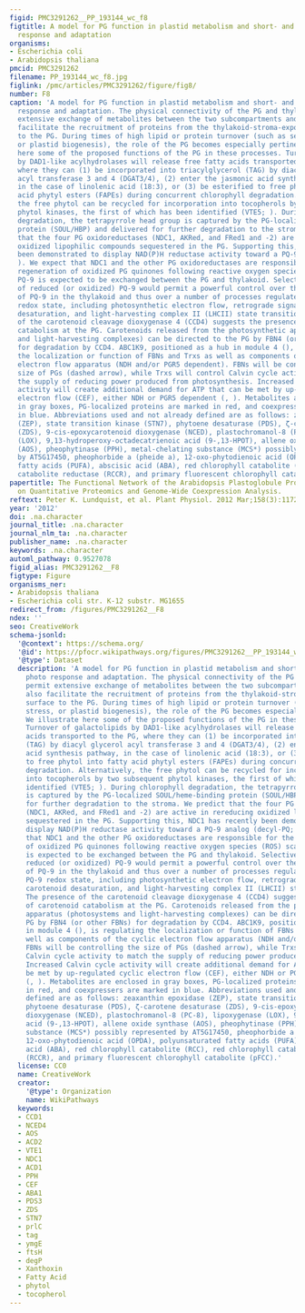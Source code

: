 ```yaml
---
figid: PMC3291262__PP_193144_wc_f8
figtitle: A model for PG function in plastid metabolism and short- and long-term photo
  response and adaptation
organisms:
- Escherichia coli
- Arabidopsis thaliana
pmcid: PMC3291262
filename: PP_193144_wc_f8.jpg
figlink: /pmc/articles/PMC3291262/figure/fig8/
number: F8
caption: 'A model for PG function in plastid metabolism and short- and long-term photo
  response and adaptation. The physical connectivity of the PG and thylakoid permit
  extensive exchange of metabolites between the two subcompartments and possibly also
  facilitate the recruitment of proteins from the thylakoid-stroma-exposed surface
  to the PG. During times of high lipid or protein turnover (such as senescence, stress,
  or plastid biogenesis), the role of the PG becomes especially pertinent. We illustrate
  here some of the proposed functions of the PG in these processes. Turnover of galactolipids
  by DAD1-like acylhydrolases will release free fatty acids transported to the PG,
  where they can (1) be incorporated into triacylglycerol (TAG) by diacyl glycerol
  acyl transferase 3 and 4 (DGAT3/4), (2) enter the jasmonic acid synthesis pathway,
  in the case of linolenic acid (18:3), or (3) be esterified to free phytol into fatty
  acid phytyl esters (FAPEs) during concurrent chlorophyll degradation. Alternatively,
  the free phytol can be recycled for incorporation into tocopherols by two subsequent
  phytol kinases, the first of which has been identified (VTE5; ). During chlorophyll
  degradation, the tetrapyrrole head group is captured by the PG-localized SOUL/heme-binding
  protein (SOUL/HBP) and delivered for further degradation to the stroma. We predict
  that the four PG oxidoreductases (NDC1, AKRed, and FRed1 and -2) are active in rereducing
  oxidized lipophilic compounds sequestered in the PG. Supporting this, NDC1 has recently
  been demonstrated to display NAD(P)H reductase activity toward a PQ-9 analog (decyl-PQ;
  ). We expect that NDC1 and the other PG oxidoreductases are responsible for the
  regeneration of oxidized PG quinones following reactive oxygen species (ROS) scavenging.
  PQ-9 is expected to be exchanged between the PG and thylakoid. Selective uptake
  of reduced (or oxidized) PQ-9 would permit a powerful control over the redox state
  of PQ-9 in the thylakoid and thus over a number of processes regulated by the PQ-9
  redox state, including photosynthetic electron flow, retrograde signaling, carotenoid
  desaturation, and light-harvesting complex II (LHCII) state transition. The presence
  of the carotenoid cleavage dioxygenase 4 (CCD4) suggests the presence of carotenoid
  catabolism at the PG. Carotenoids released from the photosynthetic apparatus (photosystems
  and light-harvesting complexes) can be directed to the PG by FBN4 (or other FBNs)
  for degradation by CCD4. ABC1K9, positioned as a hub in module 4 (), is regulating
  the localization or function of FBNs and Trxs as well as components of the cyclic
  electron flow apparatus (NDH and/or PGR5 dependent). FBNs will be controlling the
  size of PGs (dashed arrow), while Trxs will control Calvin cycle activity to match
  the supply of reducing power produced from photosynthesis. Increased Calvin cycle
  activity will create additional demand for ATP that can be met by up-regulated cyclic
  electron flow (CEF), either NDH or PGR5 dependent (, ). Metabolites are enclosed
  in gray boxes, PG-localized proteins are marked in red, and coexpressers are marked
  in blue. Abbreviations used and not already defined are as follows: zeaxanthin epoxidase
  (ZEP), state transition kinase (STN7), phytoene desaturase (PDS), ζ-carotene desaturase
  (ZDS), 9-cis-epoxycarotenoid dioxygenase (NCED), plastochromanol-8 (PC-8), lipoxygenase
  (LOX), 9,13-hydroperoxy-octadecatrienoic acid (9-,13-HPOT), allene oxide synthase
  (AOS), pheophytinase (PPH), metal-chelating substance (MCS*) possibly represented
  by AT5G17450, pheophorbide a (pheide a), 12-oxo-phytodienoic acid (OPDA), polyunsaturated
  fatty acids (PUFA), abscisic acid (ABA), red chlorophyll catabolite (RCC), red chlorophyll
  catabolite reductase (RCCR), and primary fluorescent chlorophyll catabolite (pFCC).'
papertitle: The Functional Network of the Arabidopsis Plastoglobule Proteome Based
  on Quantitative Proteomics and Genome-Wide Coexpression Analysis.
reftext: Peter K. Lundquist, et al. Plant Physiol. 2012 Mar;158(3):1172-1192.
year: '2012'
doi: .na.character
journal_title: .na.character
journal_nlm_ta: .na.character
publisher_name: .na.character
keywords: .na.character
automl_pathway: 0.9527078
figid_alias: PMC3291262__F8
figtype: Figure
organisms_ner:
- Arabidopsis thaliana
- Escherichia coli str. K-12 substr. MG1655
redirect_from: /figures/PMC3291262__F8
ndex: ''
seo: CreativeWork
schema-jsonld:
  '@context': https://schema.org/
  '@id': https://pfocr.wikipathways.org/figures/PMC3291262__PP_193144_wc_f8.html
  '@type': Dataset
  description: 'A model for PG function in plastid metabolism and short- and long-term
    photo response and adaptation. The physical connectivity of the PG and thylakoid
    permit extensive exchange of metabolites between the two subcompartments and possibly
    also facilitate the recruitment of proteins from the thylakoid-stroma-exposed
    surface to the PG. During times of high lipid or protein turnover (such as senescence,
    stress, or plastid biogenesis), the role of the PG becomes especially pertinent.
    We illustrate here some of the proposed functions of the PG in these processes.
    Turnover of galactolipids by DAD1-like acylhydrolases will release free fatty
    acids transported to the PG, where they can (1) be incorporated into triacylglycerol
    (TAG) by diacyl glycerol acyl transferase 3 and 4 (DGAT3/4), (2) enter the jasmonic
    acid synthesis pathway, in the case of linolenic acid (18:3), or (3) be esterified
    to free phytol into fatty acid phytyl esters (FAPEs) during concurrent chlorophyll
    degradation. Alternatively, the free phytol can be recycled for incorporation
    into tocopherols by two subsequent phytol kinases, the first of which has been
    identified (VTE5; ). During chlorophyll degradation, the tetrapyrrole head group
    is captured by the PG-localized SOUL/heme-binding protein (SOUL/HBP) and delivered
    for further degradation to the stroma. We predict that the four PG oxidoreductases
    (NDC1, AKRed, and FRed1 and -2) are active in rereducing oxidized lipophilic compounds
    sequestered in the PG. Supporting this, NDC1 has recently been demonstrated to
    display NAD(P)H reductase activity toward a PQ-9 analog (decyl-PQ; ). We expect
    that NDC1 and the other PG oxidoreductases are responsible for the regeneration
    of oxidized PG quinones following reactive oxygen species (ROS) scavenging. PQ-9
    is expected to be exchanged between the PG and thylakoid. Selective uptake of
    reduced (or oxidized) PQ-9 would permit a powerful control over the redox state
    of PQ-9 in the thylakoid and thus over a number of processes regulated by the
    PQ-9 redox state, including photosynthetic electron flow, retrograde signaling,
    carotenoid desaturation, and light-harvesting complex II (LHCII) state transition.
    The presence of the carotenoid cleavage dioxygenase 4 (CCD4) suggests the presence
    of carotenoid catabolism at the PG. Carotenoids released from the photosynthetic
    apparatus (photosystems and light-harvesting complexes) can be directed to the
    PG by FBN4 (or other FBNs) for degradation by CCD4. ABC1K9, positioned as a hub
    in module 4 (), is regulating the localization or function of FBNs and Trxs as
    well as components of the cyclic electron flow apparatus (NDH and/or PGR5 dependent).
    FBNs will be controlling the size of PGs (dashed arrow), while Trxs will control
    Calvin cycle activity to match the supply of reducing power produced from photosynthesis.
    Increased Calvin cycle activity will create additional demand for ATP that can
    be met by up-regulated cyclic electron flow (CEF), either NDH or PGR5 dependent
    (, ). Metabolites are enclosed in gray boxes, PG-localized proteins are marked
    in red, and coexpressers are marked in blue. Abbreviations used and not already
    defined are as follows: zeaxanthin epoxidase (ZEP), state transition kinase (STN7),
    phytoene desaturase (PDS), ζ-carotene desaturase (ZDS), 9-cis-epoxycarotenoid
    dioxygenase (NCED), plastochromanol-8 (PC-8), lipoxygenase (LOX), 9,13-hydroperoxy-octadecatrienoic
    acid (9-,13-HPOT), allene oxide synthase (AOS), pheophytinase (PPH), metal-chelating
    substance (MCS*) possibly represented by AT5G17450, pheophorbide a (pheide a),
    12-oxo-phytodienoic acid (OPDA), polyunsaturated fatty acids (PUFA), abscisic
    acid (ABA), red chlorophyll catabolite (RCC), red chlorophyll catabolite reductase
    (RCCR), and primary fluorescent chlorophyll catabolite (pFCC).'
  license: CC0
  name: CreativeWork
  creator:
    '@type': Organization
    name: WikiPathways
  keywords:
  - CCD1
  - NCED4
  - AOS
  - ACD2
  - VTE1
  - NDC1
  - ACD1
  - PPH
  - CEF
  - ABA1
  - PDS3
  - ZDS
  - STN7
  - prlC
  - tag
  - ymgE
  - ftsH
  - degP
  - Xanthoxin
  - Fatty Acid
  - phytol
  - tocopherol
---
```

